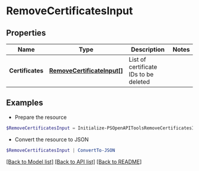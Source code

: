 # RemoveCertificatesInput
## Properties

Name | Type | Description | Notes
------------ | ------------- | ------------- | -------------
**Certificates** | [**RemoveCertificateInput[]**](RemoveCertificateInput.md) | List of certificate IDs to be deleted | 

## Examples

- Prepare the resource
```powershell
$RemoveCertificatesInput = Initialize-PSOpenAPIToolsRemoveCertificatesInput  -Certificates null
```

- Convert the resource to JSON
```powershell
$RemoveCertificatesInput | ConvertTo-JSON
```

[[Back to Model list]](../README.md#documentation-for-models) [[Back to API list]](../README.md#documentation-for-api-endpoints) [[Back to README]](../README.md)

